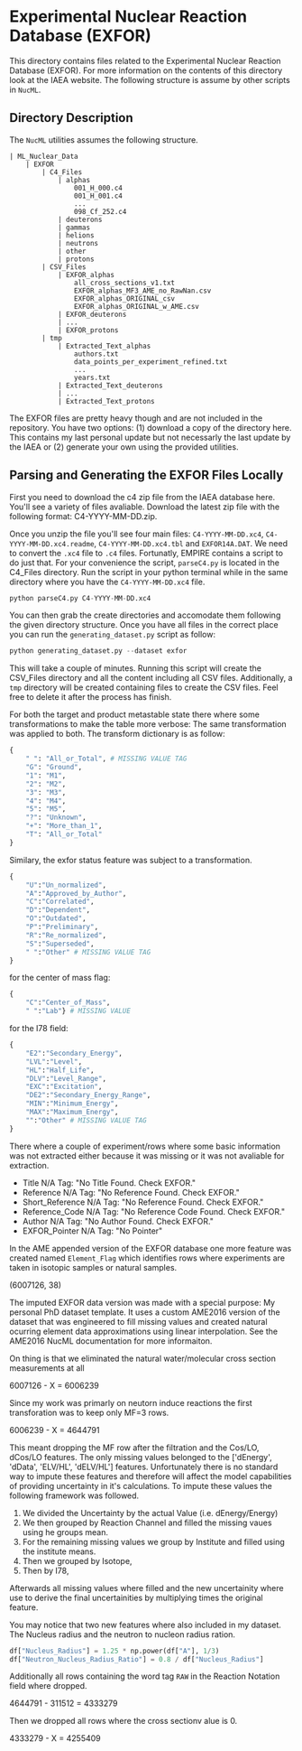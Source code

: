 # Experimental Nuclear Reaction Database (EXFOR)

This directory contains files related to the Experimental Nuclear Reaction Database (EXFOR). For more information on the contents of this directory look at the <a src="https://www-nds.iaea.org/exfor/">IAEA website</a>. The following structure is assume by other scripts in `NucML`.


## Directory Description

The `NucML` utilities assumes the following structure.

```
| ML_Nuclear_Data
    | EXFOR
        | C4_Files
            | alphas
                001_H_000.c4
                001_H_001.c4
                ...
                098_Cf_252.c4
            | deuterons
            | gammas
            | helions
            | neutrons
            | other
            | protons
        | CSV_Files
            | EXFOR_alphas
                all_cross_sections_v1.txt
                EXFOR_alphas_MF3_AME_no_RawNan.csv
                EXFOR_alphas_ORIGINAL_csv
                EXFOR_alphas_ORIGINAL_w_AME.csv
            | EXFOR_deuterons
            | ...
            | EXFOR_protons
        | tmp
            | Extracted_Text_alphas
                authors.txt
                data_points_per_experiment_refined.txt
                ...
                years.txt
            | Extracted_Text_deuterons
            | ...
            | Extracted_Text_protons
```

The EXFOR files are pretty heavy though and are not included in the repository. You have two options: (1) download a copy of the directory <a src="TODO">here</a>. This contains my last personal update but not necessarly the last update by the IAEA or (2) generate your own using the provided utilities.


## Parsing and Generating the EXFOR Files Locally

First you need to download the c4 zip file from the IAEA database <a src="https://www-nds.iaea.org/x4toc4-master/?C=M;O=D">here</a>. You'll see a variety of files avaliable. Download the latest zip file with the following format: C4-YYYY-MM-DD.zip. 

Once you unzip the file you'll see four main files: `C4-YYYY-MM-DD.xc4`, `C4-YYYY-MM-DD.xc4.readme`, `C4-YYYY-MM-DD.xc4.tbl` and `EXFOR14A.DAT`. We need to convert the `.xc4` file to `.c4` files. Fortunatly, EMPIRE contains a script to do just that. For your convenience the script, `parseC4.py` is located in the C4_Files directory. Run the script in your python terminal while in the same directory where you have the `C4-YYYY-MM-DD.xc4` file.

```python
python parseC4.py C4-YYYY-MM-DD.xc4
```

You can then grab the create directories and accomodate them following the given directory structure. Once you have all files in the correct place you can run the `generating_dataset.py` script as follow:

```python
python generating_dataset.py --dataset exfor 
```

This will take a couple of minutes. Running this script will create the CSV_Files directory and all the content including all CSV files. Additionally, a `tmp` directory will be created containing files to create the CSV files. Feel free to delete it after the process has finish. 



For both the target and product metastable state there where some transformations to make the table more verbose: The same transformation was applied to both. The transform dictionary is as follow:

```python
{
    " ": "All_or_Total", # MISSING VALUE TAG
    "G": "Ground", 
    "1": "M1", 
    "2": "M2", 
    "3": "M3", 
    "4": "M4", 
    "5": "M5", 
    "?": "Unknown", 
    "+": "More_than_1", 
    "T": "All_or_Total"
}
```

Similary, the exfor status feature was subject to a transformation.

```python
{
    "U":"Un_normalized", 
    "A":"Approved_by_Author", 
    "C":"Correlated", 
    "D":"Dependent", 
    "O":"Outdated", 
    "P":"Preliminary", 
    "R":"Re_normalized", 
    "S":"Superseded", 
    " ":"Other" # MISSING VALUE TAG
}
```

for the center of mass flag:

```python
{
    "C":"Center_of_Mass", 
    " ":"Lab"} # MISSING VALUE 
```

for the I78 field:

```python
{
    "E2":"Secondary_Energy", 
    "LVL":"Level", 
    "HL":"Half_Life", 
    "DLV":"Level_Range", 
    "EXC":"Excitation", 
    "DE2":"Secondary_Energy_Range", 
    "MIN":"Minimum_Energy", 
    "MAX":"Maximum_Energy", 
    "":"Other" # MISSING VALUE TAG
}
```

There where a couple of experiment/rows where some basic information was not extracted either because it was missing or it was not avaliable for extraction.


- Title N/A Tag: "No Title Found. Check EXFOR."
- Reference N/A Tag: "No Reference Found. Check EXFOR."
- Short_Reference N/A Tag: "No Reference Found. Check EXFOR."
- Reference_Code N/A Tag: "No Reference Code Found. Check EXFOR."
- Author N/A Tag: "No Author Found. Check EXFOR."
- EXFOR_Pointer N/A Tag: "No Pointer"

In the AME appended version of the EXFOR database one more feature was created named `Element_Flag` which identifies rows where experiments are taken in isotopic samples or natural samples. 

(6007126, 38)

The imputed EXFOR data version was made with a special purpose: My personal PhD dataset template. It uses a custom AME2016 version of the dataset that was engineered to fill missing values and created natural ocurring element data approximations using linear interpolation. See the AME2016 NucML documentation for more informaiton. 

On thing is that we eliminated the natural water/molecular cross section measurements at all 

6007126 - X = 6006239

Since my work was primarly on neutorn induce reactions the first transforation was to keep only MF=3 rows.

6006239 - X = 4644791

This meant dropping the MF row after the filtration and the Cos/LO, dCos/LO features. The only missing values belonged to the ['dEnergy', 'dData', 'ELV/HL', 'dELV/HL'] features. Unfortunately there is no standard way to impute these features and therefore will affect the model capabilities of providing uncertainty in it's calculations. To impute these values the following framework was followed. 

1. We divided the Uncertainty by the actual Value (i.e. dEnergy/Energy)
2. We then grouped by Reaction Channel and filled the missing vaues using he groups mean.
3. For the remaining missing values we group by Institute and filled using the institute means.
4. Then we grouped by Isotope,
5. Then by I78,

Afterwards all missing values where filled and the new uncertainity where use to derive the final uncertainities by multiplying times the original feature. 

You may notice that two new features where also included in my dataset. The Nucleus radius and the neutron to nucleon radius ration. 

```python
df["Nucleus_Radius"] = 1.25 * np.power(df["A"], 1/3)
df["Neutron_Nucleus_Radius_Ratio"] = 0.8 / df["Nucleus_Radius"]
```

Additionally all rows containing the word tag `RAW` in the Reaction Notation field where dropped. 

4644791 - 311512 = 4333279

Then we dropped all rows where the cross sectionv alue is 0.

4333279 - X = 4255409 